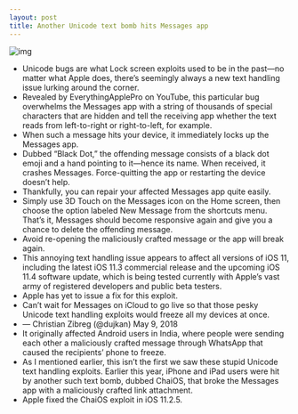 ```yaml
---
layout: post
title: Another Unicode text bomb hits Messages app
---
```

![img](http://media.idownloadblog.com/wp-content/uploads/2018/05/Black-Dot-Unicode-exploit.jpg)
* Unicode bugs are what Lock screen exploits used to be in the past—no matter what Apple does, there’s seemingly always a new text handling issue lurking around the corner.
* Revealed by EverythingApplePro on YouTube, this particular bug overwhelms the Messages app with a string of thousands of special characters that are hidden and tell the receiving app whether the text reads from left-to-right or right-to-left, for example.
* When such a message hits your device, it immediately locks up the Messages app.
* Dubbed “Black Dot,” the offending message consists of a black dot emoji and a hand pointing to it—hence its name. When received, it crashes Messages. Force-quitting the app or restarting the device doesn’t help.
* Thankfully, you can repair your affected Messages app quite easily.
* Simply use 3D Touch on the Messages icon on the Home screen, then choose the option labeled New Message from the shortcuts menu. That’s it, Messages should become responsive again and give you a chance to delete the offending message.
* Avoid re-opening the maliciously crafted message or the app will break again.
* This annoying text handling issue appears to affect all versions of iOS 11, including the latest iOS 11.3 commercial release and the upcoming iOS 11.4 software update, which is being tested currently with Apple’s vast army of registered developers and public beta testers.
* Apple has yet to issue a fix for this exploit.
* Can’t wait for Messages on iCloud to go live so that those pesky Unicode text handling exploits would freeze all my devices at once.
* — Christian Zibreg (@dujkan) May 9, 2018
* It originally affected Android users in India, where people were sending each other a maliciously crafted message through WhatsApp that caused the recipients’ phone to freeze.
* As I mentioned earlier, this isn’t the first we saw these stupid Unicode text handling exploits. Earlier this year, iPhone and iPad users were hit by another such text bomb, dubbed ChaiOS, that broke the Messages app with a maliciously crafted link attachment.
* Apple fixed the ChaiOS exploit in iOS 11.2.5.

